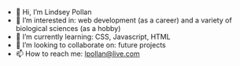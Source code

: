 - 👋 Hi, I’m Lindsey Pollan
- 👀 I’m interested in: web development (as a career) and a variety of biological sciences (as a hobby)
- 🌱 I’m currently learning: CSS, Javascript, HTML
- 💞️ I’m looking to collaborate on: future projects
- 📫 How to reach me: lpollan@live.com

<!---
pollan-lindsey/pollan-lindsey is a ✨ special ✨ repository because its `README.md` (this file) appears on your GitHub profile.
You can click the Preview link to take a look at your changes.
--->
